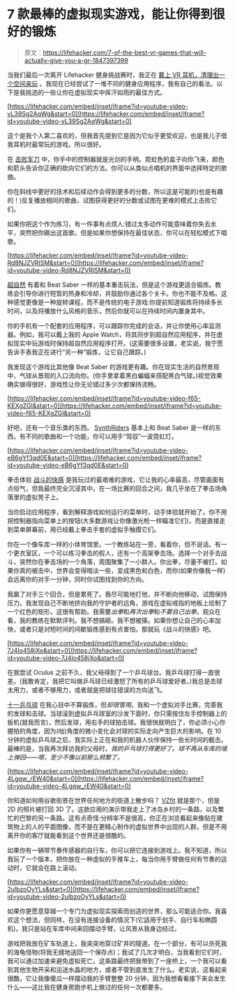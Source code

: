 # 7 款最棒的虚拟现实游戏，能让你得到很好的锻炼

> 原文：<https://lifehacker.com/7-of-the-best-vr-games-that-will-actually-give-you-a-gr-1847397399>

当我们最后一次离开 Lifehacker 健身挑战赛时，我正在 [戴上 VR 耳机，清理出一个空间来玩](https://lifehacker.com/can-you-get-a-good-workout-with-virtual-reality-1847351527) 。我现在已经尝试了一堆不同的健身应用程序，我有自己的看法。以下是我挑选的一些让你在虚拟现实中挥汗如雨的最佳方式。

 [https://lifehacker.com/embed/inset/iframe?id=youtube-video-vL39Sg2AqWg&start=0](https://lifehacker.com/embed/inset/iframe?id=youtube-video-vL39Sg2AqWg&start=0) 

这个是我个人第二喜欢的，但我首先提到它是因为它似乎更受欢迎，也是我儿子借我耳机时最常玩的游戏。所以很好。

在 [击败军刀](https://beatsaber.com/) 中，你手中的控制器就是光剑的手柄。霓虹色的盒子向你飞来，颜色和箭头告诉你正确的砍向它们的方法。你可以从类似点唱机的界面中选择特定的歌曲。

你在斜线中更好的技术和后续动作会得到更多的分数，所以这是可能的(也是有趣的！)反复播放相同的歌曲，试图获得更好的分数或试图在更难的模式上击败它们。

如果你把这个作为练习，有一件事有点烦人:错过太多动作可能意味着你失去水平，突然把你踢出这首歌。但是如果你想保持在最佳状态，你可以在轻松模式下唱歌。

 [https://lifehacker.com/embed/inset/iframe?id=youtube-video-Rd8NJZVRlSM&start=0](https://lifehacker.com/embed/inset/iframe?id=youtube-video-Rd8NJZVRlSM&start=0) 

[超自然](https://www.getsupernatural.com/?gclid=CjwKCAjwqvyFBhB7EiwAER786SxtyC-uyDyd5N2PYsXQ2MmqkYvhpvI9gfQQdkT3-mRwLFno0W1sRRoC-00QAvD_BwE) 有着和 Beat Saber 一样的基本重击玩法，但是这个游戏更适合锻炼。教练会引导你进行短暂的热身和冷却，并鼓励你通过各个关卡。你也不能不及格。这种感觉更像是一种旋转课程，而不是传统的电子游戏:你提前知道锻炼将持续多长时间，以及将播放什么风格的音乐，然后你就可以在持续时间内置身其中。

你的手机有一个配套的应用程序，可以跟踪你完成的会话，并让你使用心率监测器。例如，我可以戴上我的 Apple Watch，将其同步到超自然应用程序，并在虚拟现实中玩游戏时保持超自然应用程序打开。(这需要很多设置，老实说，我宁愿告诉手表我正在进行“另一种”锻炼，让它自己跟踪。)

我发现这个游戏比其他像 Beat Saber 的游戏更有趣。你在现实生活的自然景观中，气球从景观的入口流向你。(你手里拿着黑白蝙蝠来搭配黑白气球。)视觉效果确实做得很好，游戏性让你无论错过多少次都保持流畅。

 [https://lifehacker.com/embed/inset/iframe?id=youtube-video-f65-KEXgZGI&start=0](https://lifehacker.com/embed/inset/iframe?id=youtube-video-f65-KEXgZGI&start=0) 

好吧，还有一个音乐类的东西。 [SynthRiders](https://synthridersvr.com/) 基本上和 Beat Saber 是一样的东西，有不同的歌曲和一个功能，你可以用手“驾驭”一波霓虹灯。

 [https://lifehacker.com/embed/inset/iframe?id=youtube-video-eB6gYf3qd0E&start=0](https://lifehacker.com/embed/inset/iframe?id=youtube-video-eB6gYf3qd0E&start=0) 

拳击体验 [战斗的快感](https://www.oculus.com/experiences/quest/3008315795852749/?locale=en_US) 是我玩过的最艰难的游戏，它让我的心率最高，尽管画面有点俗气，但我最终完全沉浸其中。在一场比赛的回合之间，我几乎坐在了拳击场角落里的虚拟凳子上。

当你启动应用程序，看到解释游戏如何运行的菜单时，动手体验就开始了。你不用把控制器指向菜单上的按钮(大多数游戏让你像激光枪一样瞄准它们)，而是直接走到菜单屏幕前，用已经戴上拳击手套的虚拟手触摸它们。

你在一个像车库一样的小体育馆里。一个教练站在一旁，看着你，但不说话。有一个更衣室区，一个可以练习拳击的假人，还有一个高架拳击场。选择一个对手去战斗，突然你在拳击场的一个角落，周围聚集了一小群人。你出拳，尽量不被打。如果你真的被击中，世界会变得暗淡一些，变成黑色和白色，而你(如果你像我一样)会远离你的对手一分钟，同时你试图找到你的方向。

我赢了对手三个回合，但是累死了。我尽可能地打他，并不断向他移动，试图保持压力。我发现自己不断地挤向我的守护者的远角，游戏在虚拟戒指的地板上绘制了一个红色的矩形，这很有帮助。我需要*出拳*和*再次出拳*和*不要自己出拳*。观众在看，我的教练在默默评判。我不想搞砸。我不想被揍。如果你想让自己的心率加快，或者只是对短时间的间歇锻炼感到有点害怕，那就玩《战斗的快感》吧。

 [https://lifehacker.com/embed/inset/iframe?id=youtube-video-7J4Io458jXo&start=0](https://lifehacker.com/embed/inset/iframe?id=youtube-video-7J4Io458jXo&start=0) 

在我尝试 Oculus 之前不久，我父母得到了一个乒乓球台。我乒乓球打得一直很差。(我敢肯定，我把它叫做乒乓球已经激怒了所有的乒乓球爱好者。)我总是击球太用力，或者不够用力，或者就是把球往错误的方向送飞。

[十一乒乓球](https://elevenvr.com) 在我心目中不算锻炼，但*却很管用*。我和一个虚拟对手比赛，完善我的发球和击球。当球滚到虚拟乒乓球室的沙发下面时，你只需按住左手控制器上的扳机(就我而言)，然后发球，用右手的球拍击球。我很快就明白了，你必须小心你握拍的角度，因为(咄)角度的微小变化会对球的实际走向产生巨大的影响。在 10 分钟的虚拟乒乓球之后，我实际上正在和我的机器人伙伴保持一些长时间的截击。最棒的是，当我再次拜访我的父母时，*我的乒乓球打得更好了。球不再从车库的墙上弹回——嗯，至少不像以前那么频繁了。*

 [https://lifehacker.com/embed/inset/iframe?id=youtube-video-4Lgqw_rEW40&start=0](https://lifehacker.com/embed/inset/iframe?id=youtube-video-4Lgqw_rEW40&start=0) 

你知道如何用谷歌街景在世界任何地方的街道上散步吗？ [VZfit](https://virzoom.com) 就是那个，但是 2D 的照片被打回 3D 了。这款应用的演示带我走上了冰岛乡村的一条路，以及繁忙的巴黎的另一条路。这有点奇怪:分辨率不是很高，你正在浏览看起来像贴在建筑物上的人的平面图像，而不是在更精心制作的虚拟世界中出现的人群。但是不用离开你的客厅就能看到这个世界还是很酷的。

如果你有一辆带节奏传感器的自行车，你可以把它连接到游戏上。我不知道，所以我玩了一个版本，把你放在一种虚拟的手推车上，每当你用手臂做任何有节奏的运动时，它就会在路上滚动。

 [https://lifehacker.com/embed/inset/iframe?id=youtube-video-2ulbzoOyYLs&start=0](https://lifehacker.com/embed/inset/iframe?id=youtube-video-2ulbzoOyYLs&start=0) 

如果你更愿意穿越一个专门为虚拟现实探索而创造的世界，那么可能适合你。我喜欢这个想法，但同样，在没有连接设备的情况下(它适用于划手、自行车和椭圆机)，我只是站在车库中间来回摆动手臂，让风景从我身边经过。

游戏把我放在矿车轨道上，我突突地穿过矿井的隧道。在一个部分，有可以杀死我的海龟怪物(将我无缝地送回一个保存点)；我试了几次才明白，当我看到它们时，我可以通过加速来避免虚拟死亡。这条路最终把我带到了一座桥上，一个我可以看到其他生物开采和运送水晶的地方，或者不管到底发生了什么。老实说，这看起来很酷，它让我像傻瓜一样摆动我的手臂整整 20 分钟，因为我想看看接下来会发生什么——这比我在健身房跑步机上做过的任何一次都要多。
